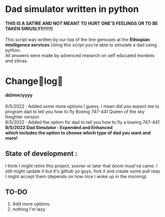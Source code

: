 # Dad simulator written in python
#### THIS IS A SATIRE AND NOT MEANT TO HURT ONE'S FEELINGS OR TO BE TAKEN SIRIUSLY(!!!!!!)

This script was written by our top of the line geniuses at the **Ethiopian intelligence services**
Using this script you're able to simulate a dad using python.  
All answers were made by advenced research on self educated monkies and zibras.

# Change👏log👏
#### dd/mm/yyyy
6/5/2022 : Added some more options I guess, I mean did you expect me to program dad to tell you how to fly Boeing 747-441 Queen of the sky freighter version  
8/5/2022 : Added the option for dad to tell you how to fly a boeing 747-441  
__8/5/2022 Dad Simulator : Expended and Enhanced  
‎ ‎ ‎ ‎ ‎ ‎ ‎ ‎ ‎ ‎ ‎ ‎ ‎ ‎ ‎ ‎ which includes the option to choose which type of dad you want and more!__


## State of development :
 I think I might retire this project, sooner or later that doom must've came. I still might update it but it's github yo guys, fork it and create some pull reqs I might accept them (depends on how nice I woke up in the morning)  
## TO-DO
1. Add more options.
2. nothing I'm lazy
